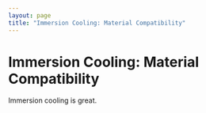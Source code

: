 ```yaml
---
layout: page
title: "Immersion Cooling: Material Compatibility"
---
```

# Immersion Cooling: Material Compatibility

Immersion cooling is great.